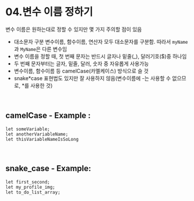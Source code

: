 # 04.변수 이름 정하기

변수 이름은 원하는대로 정할 수 있지만 몇 가지 주의할 점이 있음

- 대소문자 구분
  변수이름, 함수이름, 연산자 모두 대소문자를 구분함. 따라서 `myName`과 `MyName`은 다른 변수임
- 변수 이름을 정할 때, 첫 번째 문자는 반드시 글자나 밑줄(\_), 달러기호($)중 하나임
- 두 번째 문자부터는 글자, 밑줄, 달러, 숫자 중 자유롭게 사용가능
- 변수이름, 함수이름 등 camelCase(카멜케이스) 방식으로 슬 것
- snake*case 표현법도 있지만 잘 사용하지 않음(변수이름에 -는 사용할 수 없으므로, *를 사용한 것)

<br>

## camelCase - Example :

```
let someVariable;
let anotherVariableName;
let thisVariableNameIsSoLong
```

<br>

## snake_case - Example:

```
let first_second;
let my_profile_img;
let to_do_list_array;
```
